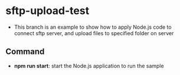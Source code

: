 # sftp-upload-test

- This branch is an example to show how to apply Node.js code to connect sftp server, and upload files to specified folder on server

## Command

- **npm run start**: start the Node.js application to run the sample
